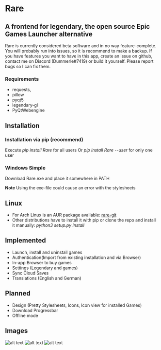 # Rare

## A frontend for legendary, the open source Epic Games Launcher alternative

Rare is currently considered beta software and in no way feature-complete. You will probably run into issues, so it is recommend to make a backup. If you have features you want to have in this app, create an issue on github, contact me on Discord (Dummerle#7419) or build it yourself. Please report bugs so I can fix them.


### Requirements

- requests,
- pillow
- pyqt5
- legendary-gl
- PyQtWebengine

## Installation

### Installation via pip (recommend)

Execute *pip install Rare* for all users Or *pip install Rare --user* for only one user

### Windows Simple

Download Rare.exe and place it somewhere in PATH

**Note**
Using the exe-file could cause an error with the stylesheets

## Linux

- For Arch Linux is an AUR package available: [rare-git](https://aur.archlinux.org/packages/rare-git)
- Other distributions have to install it with pip or clone the repo and install it manually: *python3 setup.py install*

## Implemented

- Launch, install and uninstall games
- Authentication(Import from existing installation and via Browser)
- In-app Browser to buy games
- Settings (Legendary and games)
- Sync Cloud Saves
- Translations (English and German)

## Planned
- Design (Pretty Stylesheets, Icons, Icon view for installed Games)
- Download Progressbar
- Offline mode

## Images

![alt text](https://github.com/Dummerle/Rare/blob/master/Screenshots/GameList.png?raw=true)
![alt text](https://github.com/Dummerle/Rare/blob/master/Screenshots/Uninstalled.png?raw=true)
![alt text](https://github.com/Dummerle/Rare/blob/master/Screenshots/Settings.png?raw=true)


